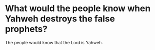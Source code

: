 # What would the people know when Yahweh destroys the false prophets?

The people would know that the Lord is Yahweh.
